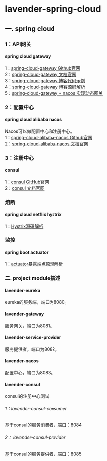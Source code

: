 # lavender-spring-cloud

## 一. spring cloud
### 1：API网关
#### spring cloud gateway
1：[spring-cloud-gateway Github官网](https://github.com/spring-cloud/spring-cloud-gateway)  
2：[spring-cloud-gateway 文档官网](https://docs.spring.io/spring-cloud-gateway/docs/2.2.5.RELEASE/reference/html/#gateway-starter)  
3：[spring-cloud-gateway 博客代码示例](https://www.fangzhipeng.com/springcloud/2018/11/06/sc-f-gateway1.html)  
4：[spring-cloud-gateway 博客源码解析](http://www.iocoder.cn/categories/Spring-Cloud-Gateway/?vip)  
5：[spring-cloud-gateway + nacos 实现动态网关](https://my.oschina.net/zlt2000/blog/3120077)

### 2：配置中心
#### spring cloud alibaba nacos
Nacos可以做配置中心和注册中心。    
1：[spring-cloud-alibaba-nacos Github官网](https://github.com/alibaba/nacos)  
2：[spring-cloud-alibaba-nacos 文档官网](https://nacos.io/zh-cn/docs/what-is-nacos.html)    

### 3：注册中心
#### consul
1：[consul GitHub官网](https://github.com/hashicorp/consul)  
2：[consul 文档官网](https://www.consul.io/docs)

### 熔断
#### spring cloud netflix hystrix
1：[Hystrix源码解析](http://www.iocoder.cn/categories/Hystrix/?self)

### 监控
#### spring boot actuator
1：[actuator暴露端点原理解析](http://www.iocoder.cn/Spring-Boot/battcn/v2-actuator-introduce/)  

### 二. project module描述
#### lavender-eureka
eureka的服务端，端口为8080。

#### lavender-gateway
服务网关，端口为8081。

#### lavender-service-provider
服务提供者，端口为8082。

#### lavender-nacos
配置中心，端口为8083。

#### lavender-consul
consul的注册中心测试
###### 1：lavender-consul-consumer
基于consul的服务消费者，端口：8084
###### 2： lavender-consul-provider
基于consul的服务提供者，端口：8085